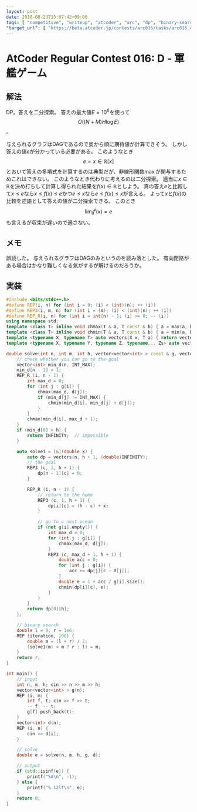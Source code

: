 ```yaml
---
layout: post
date: 2018-08-23T15:07:42+09:00
tags: [ "competitive", "writeup", "atcoder", "arc", "dp", "binary-search", "expected-value", "graph", "dag", "fixed-point" ]
"target_url": [ "https://beta.atcoder.jp/contests/arc016/tasks/arc016_4" ]
---
```


# AtCoder Regular Contest 016: D - 軍艦ゲーム

## 解法

DP。答えを二分探索。
答えの最大値$E = 10^6$を使って $$O((N + M) H \log E)$$。

与えられるグラフはDAGであるので奥から順に期待値が計算できそう。
しかし答えの値$e$が分かっている必要がある。
このようなとき$$e = x \in \mathbb{R}[x]$$とおいて答えの多項式を計算するのは典型だが、非線形関数$\max$が関与するためこれはできない。
このようなとき代わりに考えるのは二分探索。
適当に$x \in \mathbb{R}$を決め打ちして計算し得られた結果を$f(x) \in \mathbb{R}$としよう。
真の答え$e$と比較して$x \le e$なら$x \le f(x) \le e$かつ$e \le x$なら$e \le f(x) \le x$が言える。
よって$x$と$f(x)$の比較を述語として答えの値が二分探索できる。
このとき$$\lim_i f^i(x) = e$$も言えるが収束が遅いので適さない。

## メモ

誤読した。
与えられるグラフはDAGのみというのを読み落とした。
有向閉路がある場合はかなり難しくなる気がするが解けるのだろうか。

## 実装

``` c++
#include <bits/stdc++.h>
#define REP(i, n) for (int i = 0; (i) < (int)(n); ++ (i))
#define REP3(i, m, n) for (int i = (m); (i) < (int)(n); ++ (i))
#define REP_R(i, n) for (int i = int(n) - 1; (i) >= 0; -- (i))
using namespace std;
template <class T> inline void chmax(T & a, T const & b) { a = max(a, b); }
template <class T> inline void chmin(T & a, T const & b) { a = min(a, b); }
template <typename X, typename T> auto vectors(X x, T a) { return vector<T>(x, a); }
template <typename X, typename Y, typename Z, typename... Zs> auto vectors(X x, Y y, Z z, Zs... zs) { auto cont = vectors(y, z, zs...); return vector<decltype(cont)>(x, cont); }

double solve(int n, int m, int h, vector<vector<int> > const & g, vector<int> const & d) {
    // check whether you can go to the goal
    vector<int> min_d(n, INT_MAX);
    min_d[n - 1] = 1;
    REP_R (i, n - 1) {
        int max_d = 0;
        for (int j : g[i]) {
            chmax(max_d, d[j]);
            if (min_d[j] != INT_MAX) {
                chmin(min_d[i], min_d[j] + d[j]);
            }
        }
        chmax(min_d[i], max_d + 1);
    }
    if (min_d[0] > h) {
        return INFINITY;  // impossible
    }

    auto solve1 = [&](double x) {
        auto dp = vectors(n, h + 1, (double)INFINITY);
        // the goal
        REP3 (c, 1, h + 1) {
            dp[n - 1][c] = 0;
        }

        REP_R (i, n - 1) {
            // return to the home
            REP3 (c, 1, h + 1) {
                dp[i][c] = (h - c) + x;
            }

            // go to a next ocean
            if (not g[i].empty()) {
                int max_d = 0;
                for (int j : g[i]) {
                    chmax(max_d, d[j]);
                }
                REP3 (c, max_d + 1, h + 1) {
                    double acc = 0;
                    for (int j : g[i]) {
                        acc += dp[j][c - d[j]];
                    }
                    double e = 1 + acc / g[i].size();
                    chmin(dp[i][c], e);
                }
            }
        }
        return dp[0][h];
    };

    // binary search
    double l = 0, r = 1e6;
    REP (iteration, 100) {
        double m = (l + r) / 2;
        (solve1(m) < m ? r : l) = m;
    }
    return r;
}

int main() {
    // input
    int n, m, h; cin >> n >> m >> h;
    vector<vector<int> > g(n);
    REP (i, m) {
        int f, t; cin >> f >> t;
        -- f; -- t;
        g[f].push_back(t);
    }
    vector<int> d(n);
    REP (i, n) {
        cin >> d[i];
    }

    // solve
    double e = solve(n, m, h, g, d);

    // output
    if (std::isinf(e)) {
        printf("%d\n", -1);
    } else {
        printf("%.12lf\n", e);
    }
    return 0;
}
```
